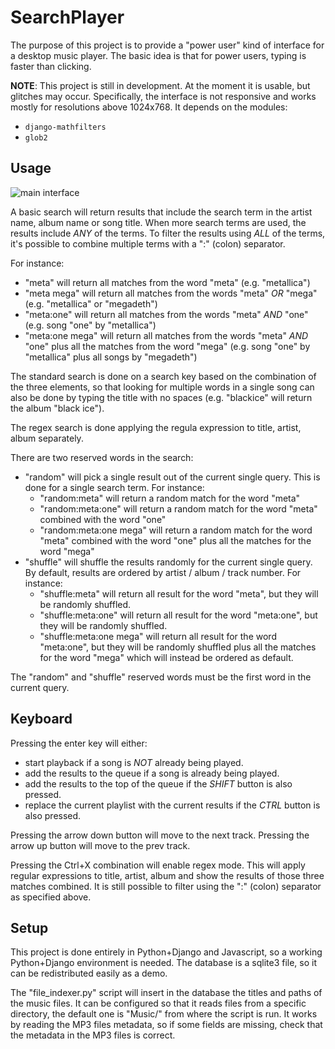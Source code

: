 # SearchPlayer

The purpose of this project is to provide a "power user" kind of interface for a desktop music player.
The basic idea is that for power users, typing is faster than clicking.

**NOTE**: This project is still in development. At the moment it is usable, but glitches may occur. Specifically, the interface is not responsive and works mostly for resolutions above 1024x768.
It depends on the modules:
  - `django-mathfilters`
  - `glob2`

## Usage

![main interface](https://raw.githubusercontent.com/codezapper/PythonCodeExercises/master/SearchPlayer/search_player_screenshot.png)

A basic search will return results that include the search term in the artist name, album name or song title.
When more search terms are used, the results include *ANY* of the terms.
To filter the results using *ALL* of the terms, it's possible to combine multiple terms with a ":" (colon) separator.

For instance:
  - "meta" will return all matches from the word "meta" (e.g. "metallica")
  - "meta mega" will return all matches from the words "meta" *OR* "mega" (e.g. "metallica" or "megadeth")
  - "meta:one" will return all matches from the words "meta" *AND* "one" (e.g. song "one" by "metallica")
  - "meta:one mega" will return all matches from the words "meta" *AND* "one" plus all the matches from the word "mega" (e.g. song "one" by "metallica" plus all songs by "megadeth")

The standard search is done on a search key based on the combination of the three elements, so that looking for multiple words
in a single song can also be done by typing the title with no spaces (e.g. "blackice" will return the album "black ice").

The regex search is done applying the regula expression to title, artist, album separately.

There are two reserved words in the search:
  - "random" will pick a single result out of the current single query. This is done for a single search term. For instance:
    - "random:meta" will return a random match for the word "meta"
    - "random:meta:one" will return a random match for the word "meta" combined with the word "one"
    - "random:meta:one mega" will return a random match for the word "meta" combined with the word "one" plus all the matches for the word "mega"
  - "shuffle" will shuffle the results randomly for the current single query. By default, results are ordered by artist / album / track number. For instance:
    - "shuffle:meta" will return all result for the word "meta", but they will be randomly shuffled.
    - "shuffle:meta:one" will return all result for the word "meta:one", but they will be randomly shuffled.
    - "shuffle:meta:one mega" will return all result for the word "meta:one", but they will be randomly shuffled plus all the matches for the word "mega" which will instead be ordered as default.

The "random" and "shuffle" reserved words must be the first word in the current query.

## Keyboard

Pressing the enter key will either:
  - start playback if a song is *NOT* already being played.
  - add the results to the queue if a song is already being played.
  - add the results to the top of the queue if the *SHIFT* button is also pressed.
  - replace the current playlist with the current results if the *CTRL* button is also pressed.

Pressing the arrow down button will move to the next track.
Pressing the arrow up button will move to the prev track.

Pressing the Ctrl+X combination will enable regex mode. This will apply regular expressions to title, artist, album and show the results of those three matches combined. It is still possible to filter using the ":" (colon) separator as specified above.

## Setup

This project is done entirely in Python+Django and Javascript, so a working Python+Django environment is needed.
The database is a sqlite3 file, so it can be redistributed easily as a demo.

The "file_indexer.py" script will insert in the database the titles and paths of the music files.
It can be configured so that it reads files from a specific directory, the default one is "Music/" from where the script is run.
It works by reading the MP3 files metadata, so if some fields are missing, check that the metadata in the MP3 files is correct.
